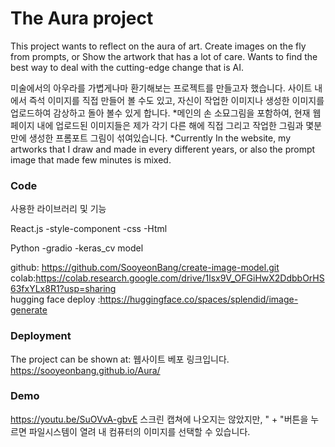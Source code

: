 # The Aura project 
 This project wants to reflect on the aura of art. Create images on the fly from prompts, or Show the artwork that has a lot of care. 
 Wants to find the best way to deal with the cutting-edge change that is AI.

 미술에서의 아우라를 가볍게나마 환기해보는 프로젝트를 만들고자 했습니다. 
 사이트 내에서 즉석 이미지를 직접 만들어 볼 수도 있고, 자신이 작업한 이미지나 생성한 이미지를 업로드하여 감상하고
 돌아 볼수 있게 합니다. 
*메인의 손 소묘그림을 포함하여, 현재 웹 페이지 내에 업로드된 이미지들은 제가 각기 다른 해에 직접 그리고 작업한 그림과 몇분만에 생성한 프롬포트 그림이 섞여있습니다.
*Currently In the website, my artworks that I draw and made in every different years, or also the prompt image that made few minutes is mixed. 
 
### Code

사용한 라이브러리 및 기능

React.js
-style-component
-css
-Html

Python 
-gradio
-keras_cv model

github: https://github.com/SooyeonBang/create-image-model.git<br>
colab:https://colab.research.google.com/drive/1lsx9V_OFGiHwX2DdbbOrHS63fxYLx8R1?usp=sharing <br>
hugging face deploy :https://huggingface.co/spaces/splendid/image-generate<br>


### Deployment
The project can be shown at: 웹사이트 베포 링크입니다. 
https://sooyeonbang.github.io/Aura/

### Demo 
https://youtu.be/SuOVvA-gbvE
스크린 캡쳐에 나오지는 않았지만, " + "버튼을 누르면 파일시스템이 열려 내 컴퓨터의 이미지를 선택할 수 있습니다.




